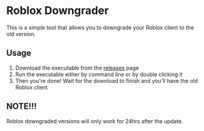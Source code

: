 # Roblox Downgrader

This is a simple tool that allows you to downgrade your Roblox client to the old version.

## Usage

1. Download the executable from the [releases](https://github.com/kaorlol/roblox-downgrader/releases/latest) page
2. Run the executable either by command line or by double clicking it
3. Then you're done! Wait for the download to finish and you'll have the old Roblox client


## NOTE!!!
Roblox downgraded versions will only work for 24hrs after the update.